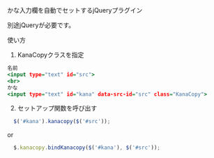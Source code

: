 かな入力欄を自動でセットするjQueryプラグイン

別途jQueryが必要です。


使い方

1. KanaCopyクラスを指定

```html:sample.html
名前
<input type="text" id="src">
<br>
かな
<input type="text" id="kana" data-src-id="src" class="KanaCopy">
```

2. セットアップ関数を呼び出す

```js:sample.js
  $('#kana').kanacopy($('#src'));
```

or

```js:sample2.js
  $.kanacopy.bindKanacopy($('#kana'), $('#src'));
```



